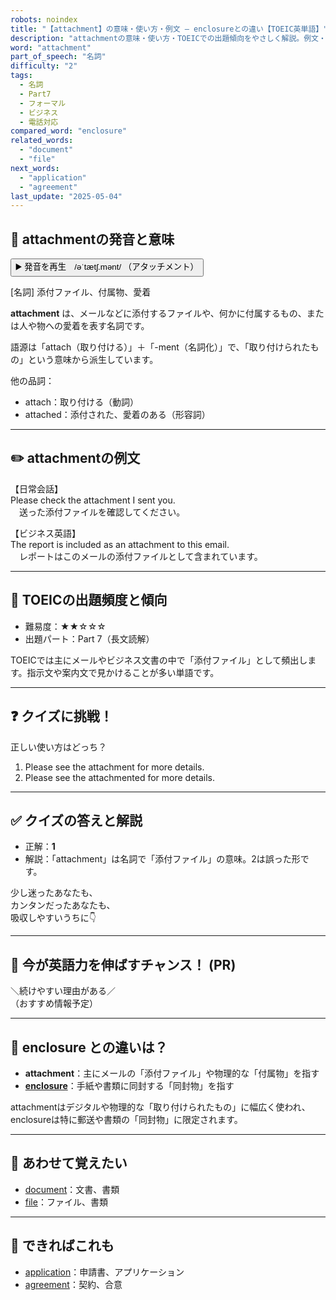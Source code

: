```yaml
---
robots: noindex
title: "【attachment】の意味・使い方・例文 ― enclosureとの違い【TOEIC英単語】"
description: "attachmentの意味・使い方・TOEICでの出題傾向をやさしく解説。例文・クイズ付きでenclosureとの違いもわかりやすく学べます。"
word: "attachment"
part_of_speech: "名詞"
difficulty: "2"
tags:
  - 名詞
  - Part7
  - フォーマル
  - ビジネス
  - 電話対応
compared_word: "enclosure"
related_words:
  - "document"
  - "file"
next_words:
  - "application"
  - "agreement"
last_update: "2025-05-04"
---
```


## 🔰 attachmentの発音と意味

<button class="play-audio" onclick="playTTS('attachment')">
  <span class="play-audio-main">
    ▶️ 発音を再生　/əˈtætʃ.mənt/
  </span>
  <span class="play-audio-sub">
    （アタッチメント）
  </span>
</button>

[名詞] 添付ファイル、付属物、愛着

**attachment** は、メールなどに添付するファイルや、何かに付属するもの、または人や物への愛着を表す名詞です。

語源は「attach（取り付ける）」＋「-ment（名詞化）」で、「取り付けられたもの」という意味から派生しています。

他の品詞：  
- attach：取り付ける（動詞）
- attached：添付された、愛着のある（形容詞）

---

## ✏️ attachmentの例文

【日常会話】  
Please check the attachment I sent you.  
　送った添付ファイルを確認してください。

【ビジネス英語】  
The report is included as an attachment to this email.  
　レポートはこのメールの添付ファイルとして含まれています。

---

## 🎯 TOEICの出題頻度と傾向

- 難易度：★★☆☆☆
- 出題パート：Part 7（長文読解）

TOEICでは主にメールやビジネス文書の中で「添付ファイル」として頻出します。指示文や案内文で見かけることが多い単語です。

---

## ❓ クイズに挑戦！

正しい使い方はどっち？

1. Please see the attachment for more details.  
2. Please see the attachmented for more details.

---

## ✅ クイズの答えと解説

- 正解：**1**
- 解説：「attachment」は名詞で「添付ファイル」の意味。2は誤った形です。

少し迷ったあなたも、  
カンタンだったあなたも、  
吸収しやすいうちに👇️

---

## 🚀 今が英語力を伸ばすチャンス！ (PR)

<div class="info-center">
＼続けやすい理由がある／<br>  
（おすすめ情報予定）
</div>

---

## 🤔  enclosure との違いは？

- **attachment**：主にメールの「添付ファイル」や物理的な「付属物」を指す
- **[enclosure](/word/enclosure)**：手紙や書類に同封する「同封物」を指す

attachmentはデジタルや物理的な「取り付けられたもの」に幅広く使われ、enclosureは特に郵送や書類の「同封物」に限定されます。

---

## 🧩 あわせて覚えたい

- [document](/word/document)：文書、書類
- [file](/word/file)：ファイル、書類

---

## 📖 できればこれも

- [application](/word/application)：申請書、アプリケーション
- [agreement](/word/agreement)：契約、合意

<!-- cvid: aid41_bid49 -->
